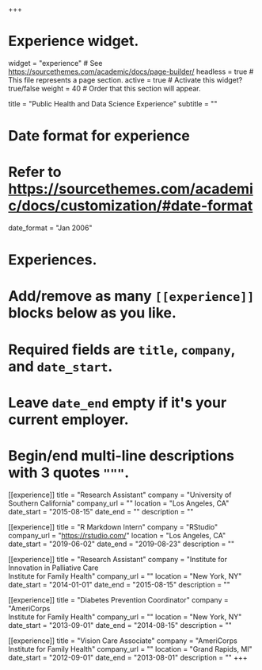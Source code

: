 +++
# Experience widget.
widget = "experience"  # See https://sourcethemes.com/academic/docs/page-builder/
headless = true  # This file represents a page section.
active = true  # Activate this widget? true/false
weight = 40  # Order that this section will appear.

title = "Public Health and Data Science Experience"
subtitle = ""

# Date format for experience
#   Refer to https://sourcethemes.com/academic/docs/customization/#date-format
date_format = "Jan 2006"

# Experiences.
#   Add/remove as many `[[experience]]` blocks below as you like.
#   Required fields are `title`, `company`, and `date_start`.
#   Leave `date_end` empty if it's your current employer.
#   Begin/end multi-line descriptions with 3 quotes `"""`.
[[experience]]
  title = "Research Assistant"
  company = "University of Southern California"
  company_url = ""
  location = "Los Angeles, CA"
  date_start = "2015-08-15"
  date_end = ""
  description = ""
  
[[experience]]
  title = "R Markdown Intern"
  company = "RStudio"
  company_url = "https://rstudio.com/"
  location = "Los Angeles, CA"
  date_start = "2019-06-02"
  date_end = "2019-08-23"
  description = ""
  
[[experience]]
  title = "Research Assistant"
  company = "Institute for Innovation in Palliative Care<br>Institute for Family Health"
  company_url = ""
  location = "New York, NY"
  date_start = "2014-01-01"
  date_end = "2015-08-15"
  description = ""

[[experience]]
  title = "Diabetes Prevention Coordinator"
  company = "AmeriCorps<br>Institute for Family Health"
  company_url = ""
  location = "New York, NY"
  date_start = "2013-09-01"
  date_end = "2014-08-15"
  description = ""
  
[[experience]]
  title = "Vision Care Associate"
  company = "AmeriCorps<br>Institute for Family Health"
  company_url = ""
  location = "Grand Rapids, MI"
  date_start = "2012-09-01"
  date_end = "2013-08-01"
  description = ""
+++
